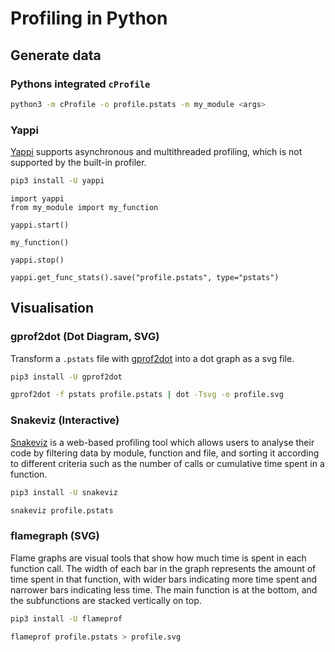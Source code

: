# Profiling in Python

## Generate data

### Pythons integrated `cProfile`

```bash
python3 -m cProfile -o profile.pstats -m my_module <args>
```

### Yappi

[Yappi](https://github.com/sumerc/yappi) supports asynchronous and multithreaded profiling, which is not supported by the built-in profiler.

```bash
pip3 install -U yappi
```

```python3
import yappi
from my_module import my_function

yappi.start()

my_function()

yappi.stop()

yappi.get_func_stats().save("profile.pstats", type="pstats")
```

## Visualisation

### gprof2dot (Dot Diagram, SVG)

Transform a `.pstats` file with [gprof2dot](https://github.com/jrfonseca/gprof2dot) into a dot graph as a svg file.

```bash
pip3 install -U gprof2dot
```

```bash
gprof2dot -f pstats profile.pstats | dot -Tsvg -o profile.svg
```

### Snakeviz (Interactive)

[Snakeviz](https://github.com/jiffyclub/snakeviz) is a web-based profiling tool which allows users to analyse their code by filtering data by module,
function and file, and sorting it according to different criteria such as the number of calls or cumulative time spent in a function.

```bash
pip3 install -U snakeviz
```

```bash
snakeviz profile.pstats
```

### flamegraph (SVG)

Flame graphs are visual tools that show how much time is spent in each function call.
The width of each bar in the graph represents the amount of time spent in that function,
with wider bars indicating more time spent and narrower bars indicating less time.
The main function is at the bottom, and the subfunctions are stacked vertically on top.

```bash
pip3 install -U flameprof
```

```bash
flameprof profile.pstats > profile.svg
```
